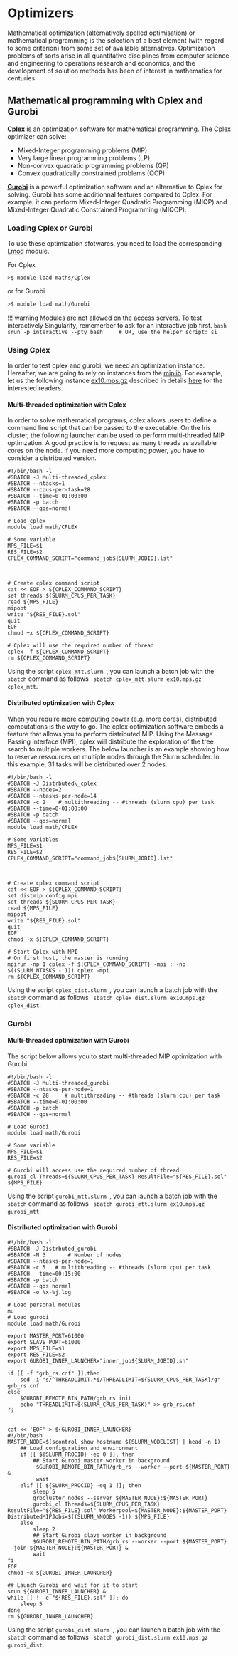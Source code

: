 # Optimizers


Mathematical optimization (alternatively spelled optimisation) or mathematical programming is the selection of a best element (with regard to some criterion) from some set of available alternatives. Optimization problems of sorts arise in all quantitative disciplines from computer science and engineering to operations research and economics, and the development of solution methods has been of interest in mathematics for centuries

## Mathematical programming with Cplex and Gurobi

[**Cplex**](https://www.ibm.com/analytics/cplex-optimizer) is an optimization software for mathematical programming.
The Cplex optimizer can solve:

* Mixed-Integer programming problems (MIP)
* Very large linear programming problems (LP)
* Non-convex quadratic programming problems (QP)
* Convex quadratically constrained problems (QCP)

[**Gurobi**](http://www.gurobi.com) is a powerful optimization software and an alternative to Cplex for solving. Gurobi has some additionnal features compared to Cplex. For example, it can perform Mixed-Integer Quadratic Programming (MIQP) and Mixed-Integer Quadratic Constrained Programming (MIQCP).

### Loading Cplex or Gurobi

To use these optimization sfotwares, you need to load the corresponding [Lmod](https://lmod.readthedocs.io/en/latest/) module.

For Cplex

```shell
>$ module load maths/Cplex
```

or for Gurobi

```bash
>$ module load math/Gurobi
``` 

!!! warning
    Modules are not allowed on the access servers. To test interactively Singularity, rememerber to ask for an interactive job first.
    ```bash
    srun -p interactive --pty bash     # OR, use the helper script: si
    ```


### Using Cplex 

In order to test cplex and gurobi, we need an optimization instance. Hereafter, we are going to rely on instances from the [miplib](http://miplib2017.zib.de). For example, let us the following instance [ex10.mps.gz](http://miplib2017.zib.de/WebData/instances/ex10.mps.gz) described in details [here](http://miplib2017.zib.de/instance_details_ex10.html) for the interested readers.



#### Multi-threaded optimization with Cplex

In order to solve mathematical programs, cplex allows users to define a command line script that can be passed to the executable. On the Iris cluster, the following launcher can be used to perform multi-threaded MIP optimzation. A good practice is to request as many threads as available cores on the node. If you need more computing power, you have to consider a distributed version.  

```slurm
#!/bin/bash -l
#SBATCH -J Multi-threaded_cplex
#SBATCH --ntasks=1
#SBATCH --cpus-per-task=28
#SBATCH --time=0-01:00:00
#SBATCH -p batch
#SBATCH --qos=normal

# Load cplex 
module load math/CPLEX

# Some variable
MPS_FILE=$1
RES_FILE=$2
CPLEX_COMMAND_SCRIPT="command_job${SLURM_JOBID}.lst"



# Create cplex command script
cat << EOF > ${CPLEX_COMMAND_SCRIPT}
set threads ${SLURM_CPUS_PER_TASK}
read ${MPS_FILE} 
mipopt
write "${RES_FILE}.sol" 
quit
EOF
chmod +x ${CPLEX_COMMAND_SCRIPT}

# Cplex will use the required number of thread
cplex -f ${CPLEX_COMMAND_SCRIPT}
rm ${CPLEX_COMMAND_SCRIPT}
```


Using the script ```cplex_mtt.slurm ```, you can launch a batch job with the ```sbatch``` command as follows ``` sbatch cplex_mtt.slurm ex10.mps.gz cplex_mtt```.




#### Distributed optimization with Cplex

When you require more computing power (e.g. more cores), distributed computations is the way to go. The cplex optimization software embeds a feature that allows you to perform distributed MIP. Using the Message Passing Interface (MPI), cplex will distribute the exploration of the tree search to multiple workers.
The below launcher is an example showing how to reserve ressources on multiple nodes through the Slurm scheduler. In this example, 31 tasks will be distributed over 2 nodes. 


```slurm
#!/bin/bash -l
#SBATCH -J Distrbuted\_cplex
#SBATCH --nodes=2
#SBATCH --ntasks-per-node=14
#SBATCH -c 2    # multithreading -- #threads (slurm cpu) per task 
#SBATCH --time=0-01:00:00
#SBATCH -p batch
#SBATCH --qos=normal
module load math/CPLEX

# Some variables
MPS_FILE=$1
RES_FILE=$2
CPLEX_COMMAND_SCRIPT="command_job${SLURM_JOBID}.lst"



# Create cplex command script
cat << EOF > ${CPLEX_COMMAND_SCRIPT}
set distmip config mpi
set threads ${SLURM_CPUS_PER_TASK}
read ${MPS_FILE} 
mipopt
write "${RES_FILE}.sol" 
quit
EOF
chmod +x ${CPLEX_COMMAND_SCRIPT}

# Start Cplex with MPI
# On first host, the master is running 
mpirun -np 1 cplex -f ${CPLEX_COMMAND_SCRIPT} -mpi : -np $((SLURM_NTASKS - 1)) cplex -mpi
rm ${CPLEX_COMMAND_SCRIPT}
```

Using the script ```cplex_dist.slurm ```, you can launch a batch job with the ```sbatch``` command as follows ``` sbatch cplex_dist.slurm ex10.mps.gz cplex_dist```.

### Gurobi

#### Multi-threaded optimization with Gurobi

The script below allows you to start multi-threaded MIP optimization with Gurobi. 


```slurm
#!/bin/bash -l
#SBATCH -J Multi-threaded_gurobi
#SBATCH --ntasks-per-node=1
#SBATCH -c 28     # multithreading -- #threads (slurm cpu) per task 
#SBATCH --time=0-01:00:00
#SBATCH -p batch
#SBATCH --qos=normal

# Load Gurobi 
module load math/Gurobi

# Some variable
MPS_FILE=$1
RES_FILE=$2

# Gurobi will access use the required number of thread
gurobi_cl Threads=${SLURM_CPUS_PER_TASK} ResultFile="${RES_FILE}.sol" ${MPS_FILE}
```

Using the script ```gurobi_mtt.slurm ```, you can launch a batch job with the ```sbatch``` command as follows ``` sbatch gurobi_mtt.slurm ex10.mps.gz gurobi_mtt```.

#### Distributed optimization with Gurobi 



```slurm
#!/bin/bash -l
#SBATCH -J Distrbuted_gurobi
#SBATCH -N 3       # Number of nodes
#SBATCH --ntasks-per-node=1
#SBATCH -c 5   # multithreading -- #threads (slurm cpu) per task 
#SBATCH --time=00:15:00
#SBATCH -p batch
#SBATCH --qos normal
#SBATCH -o %x-%j.log

# Load personal modules
mu
# Load gurobi
module load math/Gurobi

export MASTER_PORT=61000
export SLAVE_PORT=61000
export MPS_FILE=$1
export RES_FILE=$2
export GUROBI_INNER_LAUNCHER="inner_job${SLURM_JOBID}.sh"

if [[ -f "grb_rs.cnf" ]];then
    sed -i "s/^THREADLIMIT.*$/THREADLIMIT=${SLURM_CPUS_PER_TASK}/g" grb_rs.cnf
else
    $GUROBI_REMOTE_BIN_PATH/grb_rs init
    echo "THREADLIMIT=${SLURM_CPUS_PER_TASK}" >> grb_rs.cnf
fi


cat << 'EOF' > ${GUROBI_INNER_LAUNCHER}
#!/bin/bash
MASTER_NODE=$(scontrol show hostname ${SLURM_NODELIST} | head -n 1)
    ## Load configuration and environment
    if [[ ${SLURM_PROCID} -eq 0 ]]; then
        ## Start Gurobi master worker in background
         $GUROBI_REMOTE_BIN_PATH/grb_rs --worker --port ${MASTER_PORT} &
         wait
    elif [[ ${SLURM_PROCID} -eq 1 ]]; then
        sleep 5
        grbcluster nodes --server ${MASTER_NODE}:${MASTER_PORT} 
        gurobi_cl Threads=${SLURM_CPUS_PER_TASK} ResultFile="${RES_FILE}.sol" Workerpool=${MASTER_NODE}:${MASTER_PORT} DistributedMIPJobs=$((SLURM_NNODES -1)) ${MPS_FILE}
    else
        sleep 2
        ## Start Gurobi slave worker in background
        $GUROBI_REMOTE_BIN_PATH/grb_rs --worker --port ${MASTER_PORT} --join ${MASTER_NODE}:${MASTER_PORT} &
        wait
fi
EOF
chmod +x ${GUROBI_INNER_LAUNCHER}

## Launch Gurobi and wait for it to start
srun ${GUROBI_INNER_LAUNCHER} &
while [[ ! -e "${RES_FILE}.sol" ]]; do
    sleep 5
done
rm ${GUROBI_INNER_LAUNCHER}
```


Using the script ```gurobi_dist.slurm ```, you can launch a batch job with the ```sbatch``` command as follows ``` sbatch gurobi_dist.slurm ex10.mps.gz gurobi_dist```.
